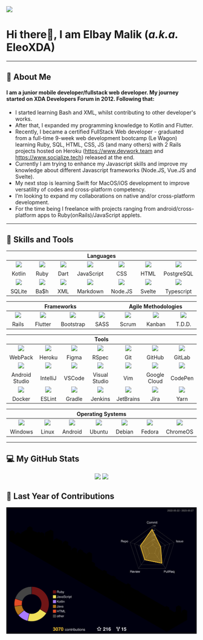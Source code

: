 <div align="left">
    <img src="https://komarev.com/ghpvc/?username=EleoXDA&style=for-the-badge">
</div>

# **Hi there👋, I am Elbay Malik (*a.k.a.* EleoXDA)**
  
---
## :information_desk_person:  About Me
#### I am a junior mobile developer/fullstack web developer. My journey started on XDA Developers Forum in 2012. Following that:

- I started learning Bash and XML, whilst contributing to other developer's works.
- After that, I expanded my programming knowledge to Kotlin and Flutter.
- Recently, I became a certified FullStack Web developer - graduated from a full-time 9-week web development bootcamp (Le Wagon) learning Ruby, SQL, HTML, CSS, JS (and many others) with 2 Rails projects hosted on Heroku (https://www.devwork.team and https://www.socialize.tech) released at the end.
- Currently I am trying to enhance my Javascript skills and improve my knowledge about different Javascript frameworks (Node.JS, Vue.JS and Svelte).
- My next stop is learning Swift for MacOS/iOS development to improve versatility of codes and cross-platform competency.
- I’m looking to expand my collaborations on native and/or cross-platform development.
- For the time being I freelance with projects ranging from android/cross-platform apps to Ruby(onRails)/JavaScript applets.

---

## :wrench:  Skills and Tools
<div align="center">
<table>
  <thead>
    <tr>
      <th colspan="7">Languages</th>
    </tr>
  </thead>
  <tr>
   <td align="center" width=110>
   <img height=60 src="https://cdn.jsdelivr.net/gh/devicons/devicon/icons/kotlin/kotlin-original.svg"/></td>
   <td align="center" width=110>
   <img height=60 src="https://cdn.jsdelivr.net/gh/devicons/devicon/icons/ruby/ruby-original.svg"/></td>
   <td align="center" width=110>
   <img height=60 src="https://cdn.jsdelivr.net/gh/devicons/devicon/icons/dart/dart-original.svg"/></td>
   <td align="center" width=110>
   <img height=60 src="https://cdn.jsdelivr.net/gh/devicons/devicon/icons/javascript/javascript-plain.svg"/></td>
   <td align="center" width=110>
   <img height=60 src="https://cdn.jsdelivr.net/gh/devicons/devicon/icons/css3/css3-original.svg"/></td>
   <td align="center" width=110>
   <img height=60 src="https://cdn.jsdelivr.net/gh/devicons/devicon/icons/html5/html5-original.svg"/></td>
   <td align="center" width=110>
   <img height=60 src="https://cdn.jsdelivr.net/gh/devicons/devicon/icons/postgresql/postgresql-original.svg"/></td>
  </tr>
  <tr>
   <td align="center" width=110>Kotlin</td>
   <td align="center" width=110>Ruby</td>
   <td align="center" width=110>Dart</td>
   <td align="center" width=110>JavaScript</td>
   <td align="center" width=110>CSS</td>
   <td align="center" width=110>HTML</td>
   <td align="center" width=110>PostgreSQL</td>
  </tr>
    <tr>
   <td align="center" width=110>
   <img height=60 src="https://cdn.jsdelivr.net/gh/devicons/devicon/icons/sqlite/sqlite-original.svg"/></td>
   <td align="center" width=110>
   <img height=60 src="https://cdn.jsdelivr.net/gh/devicons/devicon/icons/bash/bash-original.svg"/></td>
   <td align="center" width=110>
   <img width=60 src="https://user-images.githubusercontent.com/27622683/192120006-9901e9c3-7567-4c2b-85b9-b414dc8445cb.png"/> </td>
   <td align="center" width=110>
   <img height=60 src="https://cdn.jsdelivr.net/gh/devicons/devicon/icons/markdown/markdown-original.svg"/></td>
   <td align="center" width=110>
   <img height=60 src="https://cdn.jsdelivr.net/gh/devicons/devicon/icons/nodejs/nodejs-original.svg"/></td>
   <td align="center" width=110>
   <img height=60 src="https://cdn.jsdelivr.net/gh/devicons/devicon/icons/svelte/svelte-original.svg"/></td>
   <td align="center" width=110>
   <img height=60 src="https://cdn.jsdelivr.net/gh/devicons/devicon/icons/typescript/typescript-original.svg"/></td>
  </tr>
  <tr>
   <td align="center" width=110>SQLite</td>
   <td align="center" width=110>Ba$h</td>
   <td align="center" width=110>XML</td>
   <td align="center" width=110>Markdown</td>
   <td align="center" width=110>Node.JS</td>
   <td align="center" width=110>Svelte</td>
   <td align="center" width=110>Typescript</td>
  </tr>
 </table>

<table>
    <thead>
    <tr>
      <th colspan="4">Frameworks</th>
      <th colspan="3">Agile Methodologies</th>
    </tr>
  </thead>
   <tr>
    <td align="center" width=110>
    <img height=60 src="https://cdn.jsdelivr.net/gh/devicons/devicon/icons/rails/rails-original-wordmark.svg"/></td>
    <td align="center" width=110> 
    <img height=60 src="https://cdn.jsdelivr.net/gh/devicons/devicon/icons/flutter/flutter-original.svg"/></td>
    <td align="center" width=110>
    <img height=60 src="https://cdn.jsdelivr.net/gh/devicons/devicon/icons/bootstrap/bootstrap-original.svg"/></td>
    <td align="center" width=110>
    <img height=60 src="https://cdn.jsdelivr.net/gh/devicons/devicon/icons/sass/sass-original.svg"/></td>
    <td align="center" width=110>
    <img width=60 src="https://user-images.githubusercontent.com/27622683/192119071-da8aff75-02b1-4c6d-8232-507b9454cd49.png"/></td>
    <td align="center" width=110>
    <img width=60 src="https://user-images.githubusercontent.com/27622683/192119213-9a958b20-d3ba-460e-935f-dccb6a3de7e6.png"/></td>
    <td align="center" width=110>
    <img width=60 src="https://user-images.githubusercontent.com/27622683/192119394-0284fdfc-3ad2-460c-8b57-5ed13a2cbfc0.png"/></td>
    <tr align="center">
    <td align="center" width=110>Rails</td>
    <td align="center" width=110>Flutter</td>
    <td align="center" width=110>Bootstrap</td>
    <td align="center" width=110>SASS</td>
    <td align="center" width=110>Scrum</td>
    <td align="center" width=110>Kanban</td>
    <td align="center" width=110>T.D.D.</td>
    </tr>
  </tr>
 </table>
 <table>
   <thead>
    <tr>
     <th colspan="7">Tools</th>
    </tr>
   </thead>
   <tr>
    <td align="center" width=110>
    <img height=60 src="https://cdn.jsdelivr.net/gh/devicons/devicon/icons/webpack/webpack-original.svg"/></td>
    <td align="center" width=110>
    <img height=60 src="https://cdn.jsdelivr.net/gh/devicons/devicon/icons/heroku/heroku-original.svg"/></td>
    <td align="center" width=110> 
    <img height=60 src="https://cdn.jsdelivr.net/gh/devicons/devicon/icons/figma/figma-original.svg"/></td>
    <td align="center" width=110> 
    <img height=60 src="https://cdn.jsdelivr.net/gh/devicons/devicon/icons/rspec/rspec-original.svg"/></td>
    <td align="center" width=110>
    <img height=60 src="https://cdn.jsdelivr.net/gh/devicons/devicon/icons/git/git-original.svg"/></td>
    <td align="center" width=110>
    <img height=60 src="https://cdn.jsdelivr.net/gh/devicons/devicon/icons/github/github-original.svg"/></td>
    <td align="center" width=110> 
    <img height=60 src="https://cdn.jsdelivr.net/gh/devicons/devicon/icons/gitlab/gitlab-original.svg"/></td>
   </tr>
   <tr>
    <td align="center" width=110>WebPack</td>
    <td align="center" width=110>Heroku</td>
    <td align="center" width=110>Figma</td>
    <td align="center" width=110>RSpec</td>
    <td align="center" width=110>Git</td>
    <td align="center" width=110>GitHub</td>
    <td align="center" width=110>GitLab</td>
   </tr>
   <tr>
     <td align="center" width=110>
    <img height=60 src="https://cdn.jsdelivr.net/gh/devicons/devicon/icons/androidstudio/androidstudio-original.svg"/></td>
    <td align="center" width=110>
    <img height=60 src="https://cdn.jsdelivr.net/gh/devicons/devicon/icons/intellij/intellij-original.svg"/></td>
    <td align="center" width=110>
    <img height=60 src="https://cdn.jsdelivr.net/gh/devicons/devicon/icons/vscode/vscode-original.svg"/></td>
    <td align="center" width=110>
    <img height=60 src="https://cdn.jsdelivr.net/gh/devicons/devicon/icons/visualstudio/visualstudio-plain.svg"/></td>
    <td align="center" width=110>
    <img height=60 src="https://cdn.jsdelivr.net/gh/devicons/devicon/icons/vim/vim-original.svg"/></td>
    <td align="center" width=110>
    <img height=60 src="https://cdn.jsdelivr.net/gh/devicons/devicon/icons/googlecloud/googlecloud-original.svg"/></td>
    <td align="center" width=110>
    <img height=60 src="https://cdn.jsdelivr.net/gh/devicons/devicon/icons/codepen/codepen-plain.svg"/></td>
   </tr>
   <tr>
    <td align="center" width=110>Android Studio</td>
    <td align="center" width=110>IntelliJ</td>
    <td align="center" width=110>VSCode</td>
    <td align="center" width=110>Visual Studio</td>
    <td align="center" width=110>Vim</td>
    <td align="center" width=110>Google Cloud</td>
    <td align="center" width=110>CodePen</td>
   </tr>
   <tr><td align="center" width=110> <img height=60 src="https://cdn.jsdelivr.net/gh/devicons/devicon/icons/docker/docker-original.svg"/> </td><td align="center" width=110> <img height=60 src="https://cdn.jsdelivr.net/gh/devicons/devicon/icons/eslint/eslint-original.svg"/> </td><td align="center" width=110> <img height=60 src="https://cdn.jsdelivr.net/gh/devicons/devicon/icons/gradle/gradle-plain.svg"/> </td><td align="center" width=110> <img height=60 src="https://cdn.jsdelivr.net/gh/devicons/devicon/icons/jenkins/jenkins-line.svg"/> </td><td align="center" width=110> <img height=60 src="https://cdn.jsdelivr.net/gh/devicons/devicon/icons/jetbrains/jetbrains-original.svg"/> </td><td align="center" width=110> <img height=60 src="https://cdn.jsdelivr.net/gh/devicons/devicon/icons/jira/jira-original.svg"/> </td><td align="center" width=110> <img height=60 src="https://cdn.jsdelivr.net/gh/devicons/devicon/icons/yarn/yarn-original.svg"/></td></tr><tr> <td align="center" width=110>Docker</td><td align="center" width=110>ESLint</td><td align="center" width=110>Gradle</td><td align="center" width=110>Jenkins</td><td align="center" width=110>JetBrains</td><td align="center" width=110>Jira</td><td align="center" width=110>Yarn</td></tr>
</table>
 <table>
    <thead>
    <tr>
      <th colspan="7">Operating Systems</th>
    </tr>
  </thead>
   <tr>
    <td align="center" width=110><img height=60 src="https://cdn.jsdelivr.net/gh/devicons/devicon/icons/windows8/windows8-original.svg"/> </td><td align="center" width=110> <img height=60 src="https://cdn.jsdelivr.net/gh/devicons/devicon/icons/linux/linux-original.svg"/> </td><td align="center" width=110> <img height=60 src="https://cdn.jsdelivr.net/gh/devicons/devicon/icons/android/android-original.svg"/> </td><td align="center" width=110> <img height=60 src="https://cdn.jsdelivr.net/gh/devicons/devicon/icons/ubuntu/ubuntu-plain.svg"/> </td><td align="center" width=110> <img height=60 src="https://cdn.jsdelivr.net/gh/devicons/devicon/icons/debian/debian-plain.svg"/> </td><td align="center" width=110> <img height=60 src="https://cdn.jsdelivr.net/gh/devicons/devicon/icons/fedora/fedora-plain.svg"/> </td><td align="center" width=110> <img height=60 src="https://cdn.jsdelivr.net/gh/devicons/devicon/icons/chrome/chrome-original.svg"/> </td></tr><tr> <td align="center" width=110>Windows</td><td align="center" width=110>Linux</td><td align="center" width=110>Android</td><td align="center" width=110>Ubuntu</td><td align="center" width=110>Debian</td><td align="center" width=110>Fedora</td><td align="center" width=110>ChromeOS</td></tr>
 </table>
</div>

---

## :computer:  My GitHub Stats
<div align="center">
    <!--img height="180em" src="profile-3d-contrib/pie_lang_only.svg"-->
    <!--img height="200em" src="profile-3d-contrib/radar_contrib_only.svg"-->
    <img height="200em" src="https://github-profile-summary-cards.vercel.app/api/cards/stats?username=eleoxda&theme=github"/>
    <img height="200em" src="https://github-profile-summary-cards.vercel.app/api/cards/repos-per-language?username=eleoxda"/>
</div>
<div align="center">
    <!--img height="200em" src="https://github-profile-summary-cards.vercel.app/api/cards/most-commit-language?username=eleoxda"-->
</div>
<!--div align="center"-->
    <!--img height="220em" src="https://github-readme-stats.vercel.app/api/top-langs/?username=EleoXDA&langs_count=10&layout=compact&hide=c%2B%2B,CMake,C"-->
<!--/div-->
<div align="center">
    <!--img width="500em" src="https://streak-stats.demolab.com/?user=EleoXDA&currStreakNum=000000&fire=orange&sideLabels=000date_format=[Y.]n.j)"-->
</div>

<!--## :abacus: Last 30 days of Contributions-->
<div align="center">
  <!--img width="1000em" style="margin-top: 0px" src="https://eleo-readme-activity-graph.herokuapp.com/graph?username=EleoXDA&bg_color=ffffff&color=000000&line=4c9d9e&point=ff0000&area=true&hide_border=true&hide_title=true"-->
</div>

## :abacus: Last Year of Contributions
<div align="center">
  <img width="1000em" style="margin-top: 0px" src="./profile-3d-contrib/profile-custom-rainbow.svg"/>
</div>
